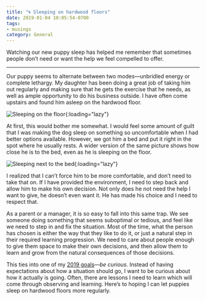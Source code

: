 ```yaml
---
title: "🌀 Sleeping on hardwood floors"
date: 2019-01-04 10:05:54-0700
tags:
- musings
category: General
---
```


Watching our new puppy sleep has helped me remember that sometimes people don’t need or want the help we feel compelled to offer.

***

Our puppy seems to alternate between two modes—unbridled energy or complete lethargy. My daughter has been doing a great job of taking him out regularly and making sure that he gets the exercise that he needs, as well as ample opportunity to do his business outside. I have often come upstairs and found him asleep on the hardwood floor.

![Sleeping on the floor](https://media.bennorris.org/images/bennorris/uploads/2019/2e9622d447.jpg){:loading="lazy"}

At first, this would bother me somewhat. I would feel some amount of guilt that I was making the dog sleep on something so uncomfortable when I had better options available. However, we got him a bed and put it right in the spot where he usually rests. A wider version of the same picture shows how close he is to the bed, even as he is sleeping on the floor.

![Sleeping next to the bed](https://media.bennorris.org/images/bennorris/uploads/2019/7797eea4cd.jpg){:loading="lazy"}

I realized that I can’t force him to be more comfortable, and don’t need to take that on. If I have provided the environment, I need to step back and allow him to make his own decision. Not only does he not need the help I want to give, he doesn’t even want it. He has made his choice and I need to respect that.

As a parent or a manager, it is so easy to fall into this same trap. We see someone doing something that seems suboptimal or tedious, and feel like we need to step in and fix the situation. Most of the time, what the person has chosen is either the way that they like to do it, or just a natural step in their required learning progression. We need to care about people enough to give them space to make their own decisions, and then allow them to learn and grow from the natural consequences of those decisions.

This ties into one of my [2019 goals](https://bennorris.org/2019/01/01/my-2019-goals)—*be curious*. Instead of having expectations about how a situation should go, I want to be curious about how it actually is going. Often, there are lessons I need to learn which will come through observing and learning. Here’s to hoping I can let puppies sleep on hardwood floors more regularly.